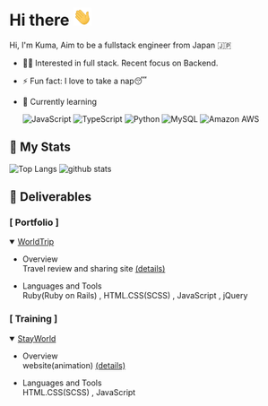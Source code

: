 <h1>Hi there <img
src="https://github.com/ikkundayo/ikkundayo/raw/main/images/Hi.gif" height="32" /></h1>  

Hi, I'm Kuma, Aim to be a fullstack engineer from Japan 🇯🇵
* 👨‍💻 Interested in full stack. Recent focus on Backend.

* ⚡️ Fun fact: I love to take a nap😴
* 🌱 Currently learning  <p>
 ![JavaScript](https://img.shields.io/badge/-JavaScript-%23F7DF1C?style=flat-square&logo=javascript&logoColor=000000&labelColor=%23F7DF1C&color=%23FFCE5A)
 ![TypeScript](https://img.shields.io/badge/-TypeScript-007ACC?style=flat-square&logo=typescript&logoColor=white)
 ![Python](https://img.shields.io/badge/-Python-black?style=flat-square&logo=Python)
 ![MySQL](https://img.shields.io/badge/-MySQL-black?style=flat-square&logo=mysql)
 ![Amazon AWS](https://img.shields.io/badge/Amazon%20AWS-232F3E?style=flat-square&logo=amazon-aws)
</p>

##  My Stats
<p align="left"> 
  <img alt="Top Langs" height="150px" src="https://github-readme-stats.vercel.app/api/top-langs/?username=ikkundayo&layout=compact&show_icons=true&theme=onedark" />
  <img alt="github stats" height="150px" src="https://github-readme-stats.vercel.app/api?username=ikkundayo&theme=onedark&show_icons=ture" />
</p>


##  Deliverables
### [ Portfolio ] 
<details open>
  <summary><a href="http://worldtrip.life/">WorldTrip</a></summary>  
  
  - Overview  
  Travel review and sharing site <a href="https://github.com/ikkundayo/WorldTrip/blob/main/README.md">(details)</a>  
  
  - Languages and Tools  
  Ruby(Ruby on Rails) , HTML.CSS(SCSS) , JavaScript , jQuery
</details>  

### [ Training ]
<details open>
  <summary><a href="https://ikkundayo.github.io/Stay-World/">StayWorld</a></summary>  
  
  - Overview  
  website(animation) <a href="https://github.com/ikkundayo/Stay-World">(details)</a>  
  
  - Languages and Tools  
  HTML.CSS(SCSS) , JavaScript
</details>
